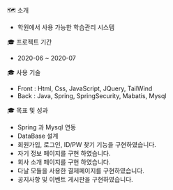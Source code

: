 🗺 소개
* 학원에서 사용 가능한 학습관리 시스템

🎓 프로젝트 기간 
* 2020-06 ~ 2020-07

🎓 사용 기술
* Front : Html, Css, JavaScript, JQuery, TailWind
* Back : Java, Spring, SpringSecurity, Mabatis, Mysql 

🎓 목표 및 성과
* Spring 과 Mysql 연동 
* DataBase 설계 
* 회원가입, 로그인, ID/PW 찾기 기능을 구현하였습니다.
* 자기 정보 페이지를 구현 하였습니다. 
* 회사 소개 페이지를 구현 하였습니다.
* 다날 모듈을 사용한 결제페이지를 구현하였습니다.
* 공지사항 및 이벤트 게시판을 구현하였습니다.
